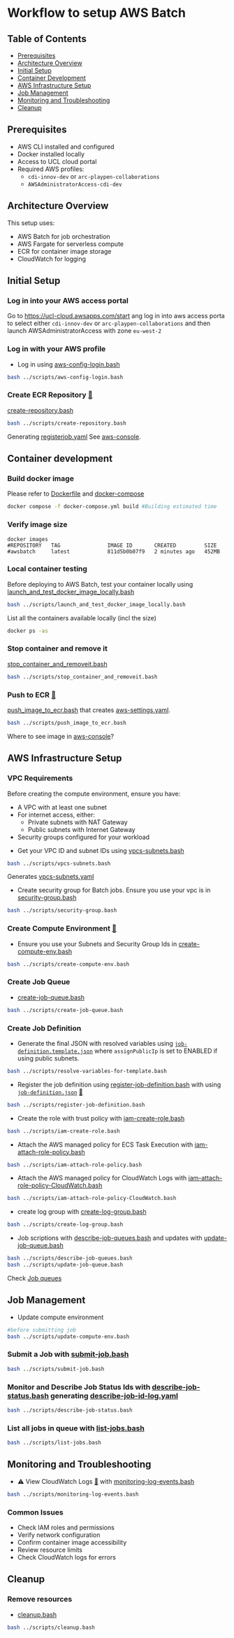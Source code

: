 # Workflow to setup AWS Batch
## Table of Contents
- [Prerequisites](#prerequisites)
- [Architecture Overview](#architecture-overview)
- [Initial Setup](#initial-setup)
- [Container Development](#container-development)
- [AWS Infrastructure Setup](#aws-infrastructure-setup)
- [Job Management](#job-management)
- [Monitoring and Troubleshooting](#monitoring-and-troubleshooting)
- [Cleanup](#cleanup)

## Prerequisites
- AWS CLI installed and configured
- Docker installed locally
- Access to UCL cloud portal
- Required AWS profiles:
  - `cdi-innov-dev` or `arc-playpen-collaborations`
  - `AWSAdministratorAccess-cdi-dev`

## Architecture Overview
This setup uses:
- AWS Batch for job orchestration
- AWS Fargate for serverless compute
- ECR for container image storage
- CloudWatch for logging

## Initial Setup

### Log in into your AWS access portal
Go to https://ucl-cloud.awsapps.com/start ang log in into aws access porta to select either `cdi-innov-dev` or `arc-playpen-collaborations` and then launch AWSAdministratorAccess with zone `eu-west-2`

### Log in with your AWS profile
* Log in using [aws-config-login.bash](../scripts/aws-config-login.bash)
```bash
bash ../scripts/aws-config-login.bash
```

### Create ECR Repository [:link:](https://eu-west-2.console.aws.amazon.com/batch/home?region=eu-west-2#job-definition/ec2/new) 
[create-repository.bash](../scripts/create-repository.bash)
```bash
bash ../scripts/create-repository.bash
```
Generating [registerjob.yaml](configs/registerjob.yaml)
See [aws-console](https://eu-west-2.console.aws.amazon.com/ecr/private-registry/repositories?region=eu-west-2).

## Container development
### Build docker image
Please refer to [Dockerfile](Dockerfile) and [docker-compose](docker-compose.yml)
```bash
docker compose -f docker-compose.yml build #Building estimated time
```
### Verify image size
```
docker images
#REPOSITORY   TAG               IMAGE ID       CREATED         SIZE
#awsbatch     latest            811d5b0b07f9   2 minutes ago   452MB
```

### Local container testing
Before deploying to AWS Batch, test your container locally using [launch_and_test_docker_image_locally.bash](../scripts/launch_and_test_docker_image_locally.bash)
```bash
bash ../scripts/launch_and_test_docker_image_locally.bash
```
List all the containers available locally  (incl the size)
```bash
docker ps -as
```

### Stop container and remove it
[stop_container_and_removeit.bash](../scripts/stop_container_and_removeit.bash)
```bash
bash ../scripts/stop_container_and_removeit.bash
```

### Push to ECR [:link:](https://docs.aws.amazon.com/AmazonECR/latest/userguide/docker-push-ecr-image.html)
[push_image_to_ecr.bash](../scripts/push_image_to_ecr.bash) that creates [aws-settings.yaml](../configs/aws-settings.yaml).
```bash
bash ../scripts/push_image_to_ecr.bash
```
Where to see image in [aws-console](?)?


## AWS Infrastructure Setup
### VPC Requirements
Before creating the compute environment, ensure you have:
- A VPC with at least one subnet
- For internet access, either:
  - Private subnets with NAT Gateway
  - Public subnets with Internet Gateway
- Security groups configured for your workload

* Get your VPC ID and subnet IDs using [vpcs-subnets.bash](../scripts/vpcs-subnets.bash )
```bash
bash ../scripts/vpcs-subnets.bash 
```
Generates [vpcs-subnets.yaml](configs/vpcs-subnets.yaml)

* Create security group for Batch jobs. Ensure you use your vpc is in [security-group.bash](../scripts/security-group.bash)
```bash
bash ../scripts/security-group.bash
```    

### Create Compute Environment [:link:](https://aws.amazon.com/blogs/aws/run-large-scale-simulations-with-aws-batch-multi-container-jobs/)
* Ensure you use your Subnets and Security Group Ids in [create-compute-env.bash](../scripts/create-compute-env.bash)
```bash
bash ../scripts/create-compute-env.bash
```

### Create Job Queue

* [create-job-queue.bash](../scripts/create-job-queue.bash)
```bash
bash ../scripts/create-job-queue.bash
```

### Create Job Definition
* Generate the final JSON with resolved variables using [`job-definition.template.json`](configs/job-definition.template.json) where `assignPublicIp` is set to ENABLED if using public subnets.
```bash 
bash ../scripts/resolve-variables-for-template.bash
```

* Register the job definition using [register-job-definition.bash](../scripts/register-job-definition.bash) with using [`job-definition.json`](configs/job-definition.json) [:link:](https://docs.aws.amazon.com/batch/latest/userguide/when-to-use-fargate.html)
```bash
bash ../scripts/register-job-definition.bash
```
* Create the role with trust policy with [iam-create-role.bash](../scripts/iam-create-role.bash) 
```bash
bash ../scripts/iam-create-role.bash 
```
* Attach the AWS managed policy for ECS Task Execution with [iam-attach-role-policy.bash](../scripts/iam-attach-role-policy.bash)
```bash
bash ../scripts/iam-attach-role-policy.bash
```
* Attach the AWS managed policy for CloudWatch Logs with [iam-attach-role-policy-CloudWatch.bash](../scripts/iam-attach-role-policy-CloudWatch.bash)
```bash
bash ../scripts/iam-attach-role-policy-CloudWatch.bash
```
* create log group with [create-log-group.bash](../scripts/create-log-group.bash)
```bash
bash ../scripts/create-log-group.bash 
```
* Job scriptions with [describe-job-queues.bash](../scripts/describe-job-queues.bash) and updates with [update-job-queue.bash](../scripts/update-job-queue.bash)
```bash
bash ../scripts/describe-job-queues.bash 
bash ../scripts/update-job-queue.bash
```
Check [Job queues](https://eu-west-2.console.aws.amazon.com/batch/home?region=eu-west-2#queues)


## Job Management 
* Update compute environment
```bash
#before submitting job
bash ../scripts/update-compute-env.bash
```


### Submit a Job with [submit-job.bash](../scripts/submit-job.bash)
```bash
bash ../scripts/submit-job.bash
```

### Monitor and Describe Job Status Ids with [describe-job-status.bash](../scripts/describe-job-status.bash) generating [describe-job-id-log.yaml](configs/describe-job-id-log.yaml)
```bash
bash ../scripts/describe-job-status.bash
```

### List all jobs in queue with [list-jobs.bash](../scripts/list-jobs.bash)
```bash
bash ../scripts/list-jobs.bash
```

## Monitoring and Troubleshooting
* :warning: View CloudWatch Logs [:link:](https://boto3.amazonaws.com/v1/documentation/api/latest/reference/services/logs.html) with [monitoring-log-events.bash](../scripts/monitoring-log-events.bash)
```bash
bash ../scripts/monitoring-log-events.bash
```

### Common Issues
- Check IAM roles and permissions
- Verify network configuration
- Confirm container image accessibility
- Review resource limits
- Check CloudWatch logs for errors

## Cleanup
### Remove resources
* [cleanup.bash](../scripts/cleanup.bash)
```bash
bash ../scripts/cleanup.bash
```

